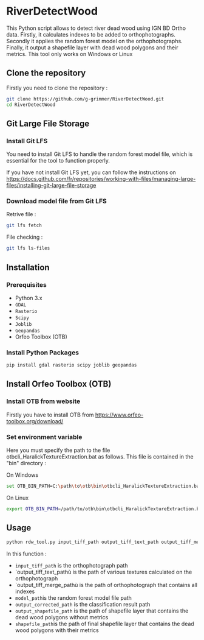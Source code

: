 # RiverDetectWood

This Python script allows to detect river dead wood using IGN BD Ortho data. Firstly, it calculates indexes to be added to orthophotographs. Secondly it applies the random forest model on the orthophotographs. Finally, it output a shapefile layer with dead wood polygons and their metrics. 
This tool only works on Windows or Linux

## Clone the repository

Firstly you need to clone the repository :

```bash
git clone https://github.com/g-grimmer/RiverDetectWood.git
cd RiverDetectWood
```

## Git Large File Storage

### Install Git LFS

You need to install Git LFS to handle the random forest model file, which is essential for the tool to function properly.

If you have not install Git LFS yet, you can follow the instructions on https://docs.github.com/fr/repositories/working-with-files/managing-large-files/installing-git-large-file-storage

### Download model file from Git LFS

Retrive file : 

```bash
git lfs fetch
```

File checking :

```bash
git lfs ls-files
```

## Installation

### Prerequisites

- Python 3.x
- `GDAL`
- `Rasterio`
- `Scipy`
- `Joblib`
- `Geopandas`
- Orfeo Toolbox (OTB)

### Install Python Packages

```bash
pip install gdal rasterio scipy joblib geopandas
```

## Install Orfeo Toolbox (OTB)

### Install OTB from website

Firstly you have to install OTB from https://www.orfeo-toolbox.org/download/

### Set environment variable

Here you must specify the path to the file otbcli_HaralickTextureExtraction.bat as follows. 
This file is contained in the "bin" directory :

On Windows 

```bash
set OTB_BIN_PATH=C:\path\to\otb\bin\otbcli_HaralickTextureExtraction.bat"
```

On Linux

```bash
export OTB_BIN_PATH=/path/to/otb\bin\otbcli_HaralickTextureExtraction.bat"
```
## Usage

```bash
python rdw_tool.py input_tiff_path output_tiff_text_path output_tiff_merge_path model_path output_corrected_path output_shapefile_path shapefile_path
```
In this function :
- `input_tiff_path` is the orthophotograph path
- `output_tiff_text_pathù is the path of various textures calculated on the orthophotograph
- `output_tiff_merge_pathù is the path of orthophotograph that contains all indexes
- `model_path`is the random forest model file path
- `output_corrected_path` is the classification result path
- `output_shapefile_path` is the path of shapefile layer that contains the dead wood polygons without metrics
- `shapefile_path`is the path of final shapefile layer that contains the dead wood polygons with their metrics


